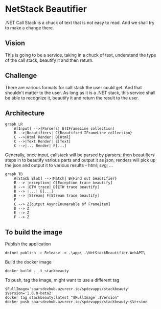 # NetStack Beautifier

.NET Call Stack is a chuck of text that is not easy to read.
And we shall try to make a change there.

## Vision

This is going to be a service, taking in a chuck of text, understand the type of the call stack, beautify it and then return.

## Challenge

There are various formats for call stack the user could get. And that shouldn't matter to the user. As long as it is a .NET stack, this service shall be able to recognize it, beautify it and return the result to the user.

## Architecture

```mermaid
graph LR
    A[Input] -->|Parsers| B(IFrameLine collection)
    B -->|Beautifiers| C{Beautified IFrameLine collection}
    C -->|Html Render| D[Html]
    C -->|Text Render| E[Text]
    C -->|... Render| F[...]
```

Generally, once input, callstack will be parsed by parsers; then beautifiers steps in to beautify various parts and output it as json; renders will pick up the json and output it to various results - html; svg; ...

```mermaid
graph TD
    A[Stack Blob] -->|Match| B{Find out beautifier}
    B --> |exception| C[Exception trace beautify]
    B --> |ETW trace| D[ETW trace beautify]
    B --> |...| E[...]
    B --> |Stream| F[Stream trace beautify]
    F
    C --> Z[output AsyncEnumerable of FrameItem]
    D --> Z
    E --> Z
    F --> Z
```

## To build the image

Publish the application

```shell
dotnet publish -c Release -o .\app\ .\NetStackBeautifier.WebAPI\
```

Build the docker image

```shell
docker build . -t stackbeauty
```

To push, tag the image, might want to use a different tag

```shell
$FullImage='saarsdevhub.azurecr.io/spdevapps/stackbeauty'
$Version='1.0.0-beta2'
docker tag stackbeauty:latest "$FullImage`:$Version"
docker push saarsdevhub.azurecr.io/spdevapps/stackbeauty:$Version
```

